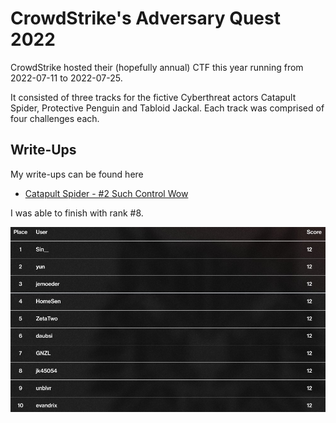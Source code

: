 # CrowdStrike's Adversary Quest 2022

CrowdStrike hosted their (hopefully annual) CTF this year running from 2022-07-11 to 2022-07-25.

It consisted of three tracks for the fictive Cyberthreat actors Catapult Spider, Protective Penguin and Tabloid Jackal. Each track was comprised of four challenges each.

## Write-Ups

My write-ups can be found here

- [Catapult Spider - #2 Such Control Wow](./Catapult%20Spider/2%20Such%20Control%20Wow)

I was able to finish with rank #8.

![top10](./top10.jpeg)

